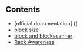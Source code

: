 ## Contents

- [official documentation] ()
- [block size](http://mail-archives.apache.org/mod_mbox/hadoop-hdfs-user/201202.mbox/%3CCAMW7QXXJ7VEipFGxk5mUzoDkJcELux=zu4kjpyb2gSfbkF7L+w@mail.gmail.com%3E)
- [block and blockscanner](https://github.com/grsrujan/docs/blob/master/ref/hdfs/ref/blockscanner.md)
- [Rack Awareness](https://github.com/grsrujan/docs/blob/master/ref/hdfs/ref/rack.md)
